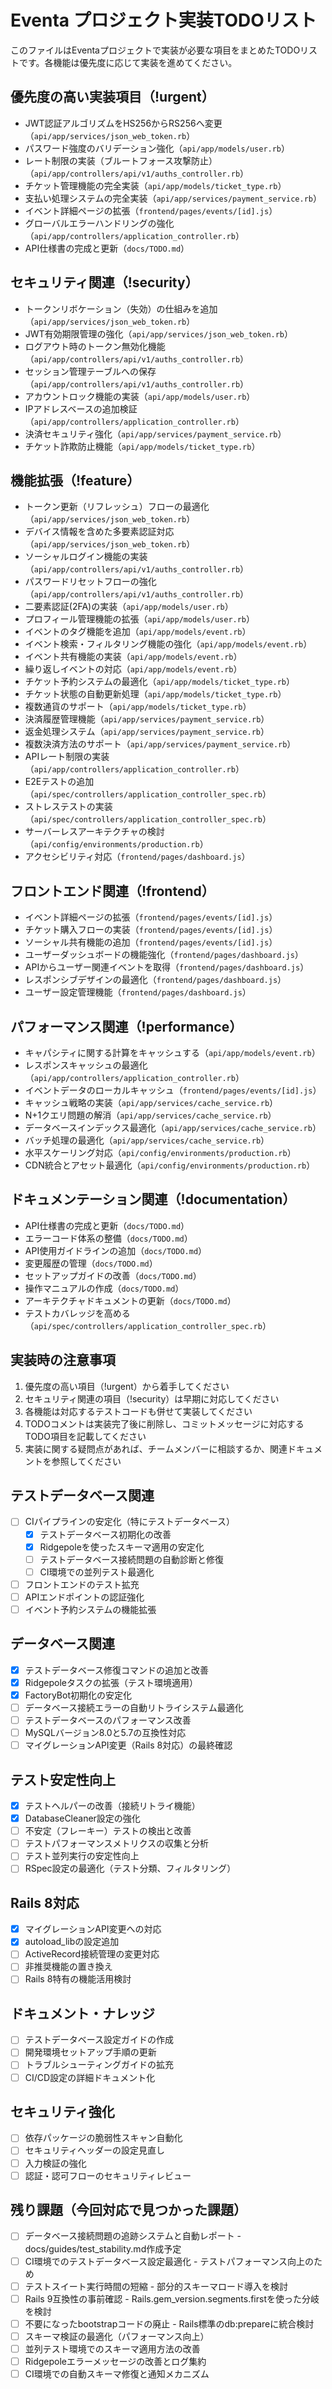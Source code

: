 # Eventa プロジェクト実装TODOリスト

このファイルはEventaプロジェクトで実装が必要な項目をまとめたTODOリストです。各機能は優先度に応じて実装を進めてください。

## 優先度の高い実装項目（!urgent）

- JWT認証アルゴリズムをHS256からRS256へ変更（`api/app/services/json_web_token.rb`）
- パスワード強度のバリデーション強化（`api/app/models/user.rb`）
- レート制限の実装（ブルートフォース攻撃防止）（`api/app/controllers/api/v1/auths_controller.rb`）
- チケット管理機能の完全実装（`api/app/models/ticket_type.rb`）
- 支払い処理システムの完全実装（`api/app/services/payment_service.rb`）
- イベント詳細ページの拡張（`frontend/pages/events/[id].js`）
- グローバルエラーハンドリングの強化（`api/app/controllers/application_controller.rb`）
- API仕様書の完成と更新（`docs/TODO.md`）

## セキュリティ関連（!security）

- トークンリボケーション（失効）の仕組みを追加（`api/app/services/json_web_token.rb`）
- JWT有効期限管理の強化（`api/app/services/json_web_token.rb`）
- ログアウト時のトークン無効化機能（`api/app/controllers/api/v1/auths_controller.rb`）
- セッション管理テーブルへの保存（`api/app/controllers/api/v1/auths_controller.rb`）
- アカウントロック機能の実装（`api/app/models/user.rb`）
- IPアドレスベースの追加検証（`api/app/controllers/application_controller.rb`）
- 決済セキュリティ強化（`api/app/services/payment_service.rb`）
- チケット詐欺防止機能（`api/app/models/ticket_type.rb`）

## 機能拡張（!feature）

- トークン更新（リフレッシュ）フローの最適化（`api/app/services/json_web_token.rb`）
- デバイス情報を含めた多要素認証対応（`api/app/services/json_web_token.rb`）
- ソーシャルログイン機能の実装（`api/app/controllers/api/v1/auths_controller.rb`）
- パスワードリセットフローの強化（`api/app/controllers/api/v1/auths_controller.rb`）
- 二要素認証(2FA)の実装（`api/app/models/user.rb`）
- プロフィール管理機能の拡張（`api/app/models/user.rb`）
- イベントのタグ機能を追加（`api/app/models/event.rb`）
- イベント検索・フィルタリング機能の強化（`api/app/models/event.rb`）
- イベント共有機能の実装（`api/app/models/event.rb`）
- 繰り返しイベントの対応（`api/app/models/event.rb`）
- チケット予約システムの最適化（`api/app/models/ticket_type.rb`）
- チケット状態の自動更新処理（`api/app/models/ticket_type.rb`）
- 複数通貨のサポート（`api/app/models/ticket_type.rb`）
- 決済履歴管理機能（`api/app/services/payment_service.rb`）
- 返金処理システム（`api/app/services/payment_service.rb`）
- 複数決済方法のサポート（`api/app/services/payment_service.rb`）
- APIレート制限の実装（`api/app/controllers/application_controller.rb`）
- E2Eテストの追加（`api/spec/controllers/application_controller_spec.rb`）
- ストレステストの実装（`api/spec/controllers/application_controller_spec.rb`）
- サーバーレスアーキテクチャの検討（`api/config/environments/production.rb`）
- アクセシビリティ対応（`frontend/pages/dashboard.js`）

## フロントエンド関連（!frontend）

- イベント詳細ページの拡張（`frontend/pages/events/[id].js`）
- チケット購入フローの実装（`frontend/pages/events/[id].js`）
- ソーシャル共有機能の追加（`frontend/pages/events/[id].js`）
- ユーザーダッシュボードの機能強化（`frontend/pages/dashboard.js`）
- APIからユーザー関連イベントを取得（`frontend/pages/dashboard.js`）
- レスポンシブデザインの最適化（`frontend/pages/dashboard.js`）
- ユーザー設定管理機能（`frontend/pages/dashboard.js`）

## パフォーマンス関連（!performance）

- キャパシティに関する計算をキャッシュする（`api/app/models/event.rb`）
- レスポンスキャッシュの最適化（`api/app/controllers/application_controller.rb`）
- イベントデータのローカルキャッシュ（`frontend/pages/events/[id].js`）
- キャッシュ戦略の実装（`api/app/services/cache_service.rb`）
- N+1クエリ問題の解消（`api/app/services/cache_service.rb`）
- データベースインデックス最適化（`api/app/services/cache_service.rb`）
- バッチ処理の最適化（`api/app/services/cache_service.rb`）
- 水平スケーリング対応（`api/config/environments/production.rb`）
- CDN統合とアセット最適化（`api/config/environments/production.rb`）

## ドキュメンテーション関連（!documentation）

- API仕様書の完成と更新（`docs/TODO.md`）
- エラーコード体系の整備（`docs/TODO.md`）
- API使用ガイドラインの追加（`docs/TODO.md`）
- 変更履歴の管理（`docs/TODO.md`）
- セットアップガイドの改善（`docs/TODO.md`）
- 操作マニュアルの作成（`docs/TODO.md`）
- アーキテクチャドキュメントの更新（`docs/TODO.md`）
- テストカバレッジを高める（`api/spec/controllers/application_controller_spec.rb`）

## 実装時の注意事項

1. 優先度の高い項目（!urgent）から着手してください
2. セキュリティ関連の項目（!security）は早期に対応してください
3. 各機能は対応するテストコードも併せて実装してください
4. TODOコメントは実装完了後に削除し、コミットメッセージに対応するTODO項目を記載してください
5. 実装に関する疑問点があれば、チームメンバーに相談するか、関連ドキュメントを参照してください

## テストデータベース関連

- [ ] CIパイプラインの安定化（特にテストデータベース）
  - [x] テストデータベース初期化の改善
  - [x] Ridgepoleを使ったスキーマ適用の安定化
  - [ ] テストデータベース接続問題の自動診断と修復
  - [ ] CI環境での並列テスト最適化
- [ ] フロントエンドのテスト拡充
- [ ] APIエンドポイントの認証強化
- [ ] イベント予約システムの機能拡張

## データベース関連

- [x] テストデータベース修復コマンドの追加と改善
- [x] Ridgepoleタスクの拡張（テスト環境適用）
- [x] FactoryBot初期化の安定化
- [ ] データベース接続エラーの自動リトライシステム最適化
- [ ] テストデータベースのパフォーマンス改善
- [ ] MySQLバージョン8.0と5.7の互換性対応
- [ ] マイグレーションAPI変更（Rails 8対応）の最終確認

## テスト安定性向上

- [x] テストヘルパーの改善（接続リトライ機能）
- [x] DatabaseCleaner設定の強化
- [ ] 不安定（フレーキー）テストの検出と改善
- [ ] テストパフォーマンスメトリクスの収集と分析
- [ ] テスト並列実行の安定性向上
- [ ] RSpec設定の最適化（テスト分類、フィルタリング）

## Rails 8対応

- [x] マイグレーションAPI変更への対応
- [x] autoload_libの設定追加
- [ ] ActiveRecord接続管理の変更対応
- [ ] 非推奨機能の置き換え
- [ ] Rails 8特有の機能活用検討

## ドキュメント・ナレッジ

- [ ] テストデータベース設定ガイドの作成
- [ ] 開発環境セットアップ手順の更新
- [ ] トラブルシューティングガイドの拡充
- [ ] CI/CD設定の詳細ドキュメント化

## セキュリティ強化

- [ ] 依存パッケージの脆弱性スキャン自動化
- [ ] セキュリティヘッダーの設定見直し
- [ ] 入力検証の強化
- [ ] 認証・認可フローのセキュリティレビュー

## 残り課題（今回対応で見つかった課題）

- [ ] データベース接続問題の追跡システムと自動レポート - docs/guides/test_stability.md作成予定
- [ ] CI環境でのテストデータベース設定最適化 - テストパフォーマンス向上のため
- [ ] テストスイート実行時間の短縮 - 部分的スキーマロード導入を検討
- [ ] Rails 9互換性の事前確認 - Rails.gem_version.segments.firstを使った分岐を検討
- [ ] 不要になったbootstrapコードの廃止 - Rails標準のdb:prepareに統合検討
- [ ] スキーマ検証の最適化（パフォーマンス向上）
- [ ] 並列テスト環境でのスキーマ適用方法の改善
- [ ] Ridgepoleエラーメッセージの改善とログ集約
- [ ] CI環境での自動スキーマ修復と通知メカニズム 